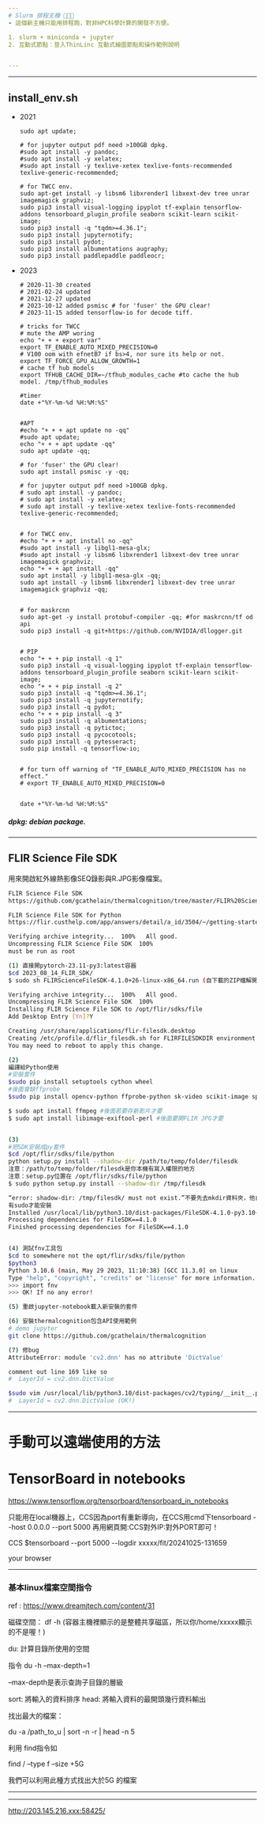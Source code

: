 ```yaml
---
# Slurm 排程主機 🛫🛫🛫
- 這個新主機只能用排程跑，對非HPC科學計算的開發不方便。

1. slurm + miniconda + jupyter
2. 互動式節點：登入ThinLinc 互動式繪圖節點和操作範例說明


---
```

---
## install_env.sh
* 2021


      sudo apt update;

      # for jupyter output pdf need >100GB dpkg.
      #sudo apt install -y pandoc;
      #sudo apt install -y xelatex;
      #sudo apt install -y texlive-xetex texlive-fonts-recommended texlive-generic-recommended;

      # for TWCC env.
      sudo apt-get install -y libsm6 libxrender1 libxext-dev tree unrar imagemagick graphviz;
      sudo pip3 install visual-logging ipyplot tf-explain tensorflow-addons tensorboard_plugin_profile seaborn scikit-learn scikit-image;
      sudo pip3 install -q "tqdm>=4.36.1";
      sudo pip3 install jupyternotify;
      sudo pip3 install pydot;
      sudo pip3 install albumentations augraphy;
      sudo pip3 install paddlepaddle paddleocr;


* 2023


      # 2020-11-30 created
      # 2021-02-24 updated
      # 2021-12-27 updated
      # 2023-10-12 added psmisc # for 'fuser' the GPU clear!
      # 2023-11-15 added tensorflow-io for decode tiff.
      
      # tricks for TWCC
      # mute the AMP woring
      echo "+ + + export var"
      export TF_ENABLE_AUTO_MIXED_PRECISION=0
      # V100 oom with efnetB7 if bs>4, nor sure its help or not.
      export TF_FORCE_GPU_ALLOW_GROWTH=1
      # cache tf hub models
      export TFHUB_CACHE_DIR=~/tfhub_modules_cache #to cache the hub model. /tmp/tfhub_modules
      
      #timer
      date +"%Y-%m-%d %H:%M:%S"
      
      
      #APT
      #echo "+ + + apt update no -qq"
      #sudo apt update;
      echo "+ + + apt update -qq"
      sudo apt update -qq;
      
      # for 'fuser' the GPU clear!
      sudo apt install psmisc -y -qq;
      
      # for jupyter output pdf need >100GB dpkg.
      # sudo apt install -y pandoc;
      # sudo apt install -y xelatex;
      # sudo apt install -y texlive-xetex texlive-fonts-recommended texlive-generic-recommended;
      
      
      # for TWCC env.
      #echo "+ + + apt install no -qq"
      #sudo apt install -y libgl1-mesa-glx;
      #sudo apt install -y libsm6 libxrender1 libxext-dev tree unrar imagemagick graphviz;
      echo "+ + + apt install -qq"
      sudo apt install -y libgl1-mesa-glx -qq;
      sudo apt install -y libsm6 libxrender1 libxext-dev tree unrar imagemagick graphviz -qq;
      
      
      # for maskrcnn
      sudo apt-get -y install protobuf-compiler -qq; #for maskrcnn/tf od api
      sudo pip3 install -q git+https://github.com/NVIDIA/dllogger.git
      
      
      # PIP
      echo "+ + + pip install -q 1"
      sudo pip3 install -q visual-logging ipyplot tf-explain tensorflow-addons tensorboard_plugin_profile seaborn scikit-learn scikit-image;
      echo "+ + + pip install -q 2"
      sudo pip3 install -q "tqdm>=4.36.1";
      sudo pip3 install -q jupyternotify;
      sudo pip3 install -q pydot;
      echo "+ + + pip install -q 3"
      sudo pip3 install -q albumentations;
      sudo pip3 install -q pytictoc;
      sudo pip3 install -q pycocotools;
      sudo pip3 install -q pytesseract;
      sudo pip install -q tensorflow-io;
      
      
      # for turn off warning of "TF_ENABLE_AUTO_MIXED_PRECISION has no effect."
      # export TF_ENABLE_AUTO_MIXED_PRECISION=0
      
      
      date +"%Y-%m-%d %H:%M:%S"


##### dpkg: debian package. 


***
## FLIR Science File SDK 

用來開啟紅外線熱影像SEQ錄影與R.JPG影像檔案。

```bash
FLIR Science File SDK 
https://github.com/gcathelain/thermalcognition/tree/master/FLIR%20Science%20File%20SDK

FLIR Science File SDK for Python
https://flir.custhelp.com/app/answers/detail/a_id/3504/~/getting-started-with-flir-science-file-sdk-for-python

Verifying archive integrity...  100%   All good.
Uncompressing FLIR Science File SDK  100%  
must be run as root

(1) 直接開pytorch-23.11-py3:latest容器
$cd 2023_08_14_FLIR_SDK/
$ sudo sh FLIRScienceFileSDK-4.1.0+26-linux-x86_64.run (自下載的ZIP檔解開)

Verifying archive integrity...  100%   All good.
Uncompressing FLIR Science File SDK  100%  
Installing FLIR Science File SDK to /opt/flir/sdks/file
Add Desktop Entry [Yn]?Y

Creating /usr/share/applications/flir-filesdk.desktop
Creating /etc/profile.d/flir_filesdk.sh for FLIRFILESDKDIR environment variable.
You may need to reboot to apply this change.

(2)
編譯給Python使用
#安裝套件
$sudo pip install setuptools cython wheel
#後面會缺ffprobe
$sudo pip install opencv-python ffprobe-python sk-video scikit-image spacy pytesseract ffmpeg tree libimage-exiftool-perl

$ sudo apt install ffmpeg #後面若要存新影片才要
$ sudo apt install libimage-exiftool-perl #後面要開FLIR JPG才要


(3)
#把SDK安裝成py套件
$cd /opt/flir/sdks/file/python
python setup.py install --shadow-dir /path/to/temp/folder/filesdk
注意：/path/to/temp/folder/filesdk是你本機有寫入權限的地方
注意：setup.py位置在 /opt/flir/sdks/file/python
$ sudo python setup.py install --shadow-dir /tmp/filesdk

“error: shadow-dir: /tmp/filesdk/ must not exist.”不要先去mkdir資料夾，他自己會產生！
有sudo才能安裝 
Installed /usr/local/lib/python3.10/dist-packages/FileSDK-4.1.0-py3.10-linux-x86_64.egg
Processing dependencies for FileSDK==4.1.0
Finished processing dependencies for FileSDK==4.1.0


(4) 測試fnv工具包
$cd to somewhere not the opt/flir/sdks/file/python
$python3
Python 3.10.6 (main, May 29 2023, 11:10:38) [GCC 11.3.0] on linux
Type "help", "copyright", "credits" or "license" for more information.
>>> import fnv
>>> OK! If no any error!

(5) 重啟jupyter-notebook載入新安裝的套件

(6) 安裝thermalcognition包含API使用範例
# demo jupyter
git clone https://github.com/gcathelain/thermalcognition

(7) 修bug
AttributeError: module 'cv2.dnn' has no attribute 'DictValue'

comment out line 169 like so
#  LayerId = cv2.dnn.DictValue

$sudo vim /usr/local/lib/python3.10/dist-packages/cv2/typing/__init__.py
#  LayerId = cv2.dnn.DictValue (OK!)

```

***

# 手動可以遠端使用的方法

# TensorBoard in notebooks
https://www.tensorflow.org/tensorboard/tensorboard_in_notebooks

只能用在local機器上，CCS因為port有重新導向，在CCS用cmd下tensorboard --host 0.0.0.0 --port 5000 再用網頁開:CCS對外IP:對外PORT即可！

CCS
$tensorboard --port 5000 --logdir xxxxx/fit/20241025-131659

your browser


***
### 基本linux檔案空間指令

ref : https://www.dreamjtech.com/content/31

磁碟空間： df -h (容器主機裡顯示的是整體共享磁區，所以你/home/xxxxx顯示的不是喔！)

du: 計算目錄所使用的空間

指令 du -h –max-depth=1

–max-depth是表示查詢子目錄的層級

sort: 將輸入的資料排序
head: 將輸入資料的最開頭幾行資料輸出

找出最大的檔案：

du -a /path_to_u | sort -n -r | head -n 5




 利用 find指令如

 find / –type f –size +5G

 我們可以利用此種方式找出大於5G 的檔案

 



***


***
http://203.145.216.xxx:58425/ 

